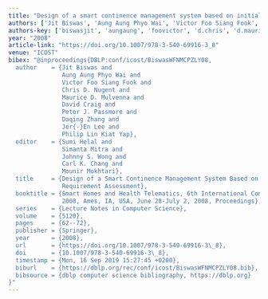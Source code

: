 ```yaml
---
title: "Design of a smart continence management system based on initial user requirement assessment"
authors: ['Jit Biswas', 'Aung Aung Phyo Wai', 'Victor Foo Siang Fook', 'Chris D. Nugent', 'Maurice D. Mulvenna', 'David Craig', 'Peter J. Passmore', 'Daqing Zhang 0001', 'Jer-En Lee', 'Philip Lin Kiat Yap']
authors-key: ['biswasjit', 'aungaung', 'foovictor', 'd.chris', 'd.maurice', 'craigdavid', 'j.peter', 'zhangdaqing', 'leejeren', 'linphilip']
year: "2008"
article-link: "https://doi.org/10.1007/978-3-540-69916-3_8"
venue: "ICOST"
bibex: "@inproceedings{DBLP:conf/icost/BiswasWFNMCPZLY08,
  author    = {Jit Biswas and
               Aung Aung Phyo Wai and
               Victor Foo Siang Fook and
               Chris D. Nugent and
               Maurice D. Mulvenna and
               David Craig and
               Peter J. Passmore and
               Daqing Zhang and
               Jer{-}En Lee and
               Philip Lin Kiat Yap},
  editor    = {Sumi Helal and
               Simanta Mitra and
               Johnny S. Wong and
               Carl K. Chang and
               Mounir Mokhtari},
  title     = {Design of a Smart Continence Management System Based on Initial User
               Requirement Assessment},
  booktitle = {Smart Homes and Health Telematics, 6th International Conference, {ICOST}
               2008, Ames, IA, USA, June 28-July 2, 2008, Proceedings},
  series    = {Lecture Notes in Computer Science},
  volume    = {5120},
  pages     = {62--72},
  publisher = {Springer},
  year      = {2008},
  url       = {https://doi.org/10.1007/978-3-540-69916-3\_8},
  doi       = {10.1007/978-3-540-69916-3\_8},
  timestamp = {Mon, 16 Sep 2019 15:27:45 +0200},
  biburl    = {https://dblp.org/rec/conf/icost/BiswasWFNMCPZLY08.bib},
  bibsource = {dblp computer science bibliography, https://dblp.org}
}"
---
```


